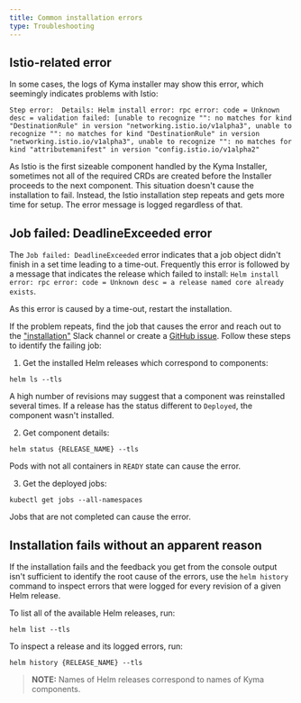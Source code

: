 ```yaml
---
title: Common installation errors
type: Troubleshooting
---
```


## Istio-related error

In some cases, the logs of Kyma installer may show this error, which seemingly indicates problems with Istio:

```
Step error:  Details: Helm install error: rpc error: code = Unknown desc = validation failed: [unable to recognize "": no matches for kind "DestinationRule" in version "networking.istio.io/v1alpha3", unable to recognize "": no matches for kind "DestinationRule" in version "networking.istio.io/v1alpha3", unable to recognize "": no matches for kind "attributemanifest" in version "config.istio.io/v1alpha2"
```

As Istio is the first sizeable component handled by the Kyma Installer, sometimes not all of the required CRDs are created before the Installer proceeds to the next component. This situation doesn't cause the installation to fail.
Instead, the Istio installation step repeats and gets more time for setup. The error message is logged regardless of that.

## Job failed: DeadlineExceeded error

The `Job failed: DeadlineExceeded` error indicates that a job object didn't finish in a set time leading to a time-out. Frequently this error is followed by a message that indicates the release which failed to install: `Helm install error: rpc error: code = Unknown desc = a release named core already exists`.

As this error is caused by a time-out, restart the installation.

If the problem repeats, find the job that causes the error and reach out to the ["installation"](https://kyma-community.slack.com/messages/CD2HJ0E78) Slack channel or create a [GitHub issue](https://github.com/kyma-project/kyma/issues). Follow these steps to identify the failing job:

1. Get the installed Helm releases which correspond to components:
  ```
  helm ls --tls
  ```
  A high number of revisions may suggest that a component was reinstalled several times. If a release has the status different to `Deployed`, the component wasn't installed.

2. Get component details:
  ```
  helm status {RELEASE_NAME} --tls
  ```
  Pods with not all containers in `READY` state can cause the error.

3. Get the deployed jobs:
  ```
  kubectl get jobs --all-namespaces
  ```
  Jobs that are not completed can cause the error.

## Installation fails without an apparent reason

If the installation fails and the feedback you get from the console output isn't sufficient to identify the root cause of the errors, use the `helm history` command to inspect errors that were logged for every revision of a given Helm release.

To list all of the available Helm releases, run:
```
helm list --tls
```
To inspect a release and its logged errors, run:
```
helm history {RELEASE_NAME} --tls
```

>**NOTE:** Names of Helm releases correspond to names of Kyma components.
